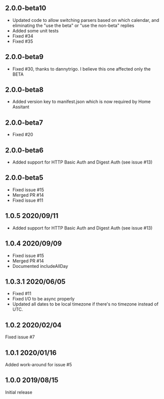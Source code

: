 ## 2.0.0-beta10
- Updated code to allow switching parsers based on which calendar, and eliminating the "use the beta" or "use the non-beta" replies
- Added some unit tests
- Fixed #34
- Fixed #35

## 2.0.0-beta9
- Fixed #30, thanks to dannytrigo.  I believe this one affected only the BETA

## 2.0.0-beta8
- Added version key to manifest.json which is now required by Home Assitant

## 2.0.0-beta7
- Fixed #20

## 2.0.0-beta6
- Added support for HTTP Basic Auth and Digest Auth (see issue #13)

## 2.0.0-beta5
- Fixed issue #15
- Merged PR #14
- Fixed issue #11

## 1.0.5 2020/09/11
- Added support for HTTP Basic Auth and Digest Auth (see issue #13)

## 1.0.4 2020/09/09
- Fixed issue #15
- Merged PR #14
- Documented includeAllDay

## 1.0.3.1 2020/06/05
- Fixed #11
- Fixed I/O to be async properly
- Updated all dates to be local timezone if there's no timezone instead of UTC.

## 1.0.2 2020/02/04
Fixed issue #7

## 1.0.1 2020/01/16
Added work-around for issue #5

## 1.0.0 2019/08/15
Initial release
